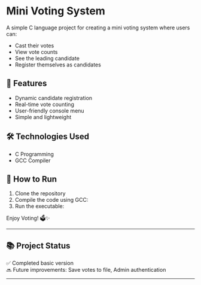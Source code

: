 # Mini Voting System

A simple C language project for creating a mini voting system where users can:
- Cast their votes
- View vote counts
- See the leading candidate
- Register themselves as candidates

## 📄 Features
- Dynamic candidate registration
- Real-time vote counting
- User-friendly console menu
- Simple and lightweight

## 🛠️ Technologies Used
- C Programming
- GCC Compiler

## 🚀 How to Run
1. Clone the repository
2. Compile the code using GCC:
3. Run the executable:


Enjoy Voting! 🗳️✨

---

## 📚 Project Status
✅ Completed basic version  
🔜 Future improvements: Save votes to file, Admin authentication

---
